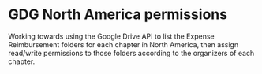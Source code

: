 # GDG North America permissions

Working towards using the Google Drive API to list the Expense Reimbursement
folders for each chapter in North America, then assign read/write permissions
to those folders according to the organizers of each chapter.
